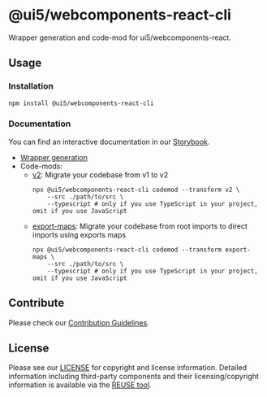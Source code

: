 # @ui5/webcomponents-react-cli

Wrapper generation and code-mod for ui5/webcomponents-react.

## Usage

### Installation

```bash
npm install @ui5/webcomponents-react-cli
```

### Documentation

You can find an interactive documentation in our [Storybook](https://ui5.github.io/webcomponents-react/).

- [Wrapper generation](https://sap.github.io/ui5-webcomponents-react/v2/?path=/docs/knowledge-base-bring-your-own-web-components--docs)
- Code-mods:
  - [v2](https://ui5.github.io/webcomponents-react/v2/?path=/docs/migration-guide--docs#codemod): Migrate your codebase from v1 to v2
    ```shell
    npx @ui5/webcomponents-react-cli codemod --transform v2 \
        --src ./path/to/src \
        --typescript # only if you use TypeScript in your project, omit if you use JavaScript
    ```
  - [export-maps](https://ui5.github.io/webcomponents-react/v2/?path=/docs/knowledge-base-faq--docs#why-use-direct-imports-via-package-export-maps): Migrate your codebase from root imports to direct imports using exports maps
    ```shell
    npx @ui5/webcomponents-react-cli codemod --transform export-maps \
        --src ./path/to/src \
        --typescript # only if you use TypeScript in your project, omit if you use JavaScript
    ```

## Contribute

Please check our [Contribution Guidelines](https://github.com/UI5/webcomponents-react/blob/main/CONTRIBUTING.md).

## License

Please see our [LICENSE](https://github.com/UI5/webcomponents-react/blob/main/LICENSE) for copyright and license information.
Detailed information including third-party components and their licensing/copyright information is available via the [REUSE tool](https://api.reuse.software/info/github.com/UI5/webcomponents-react).

<!-- Use the force -->
